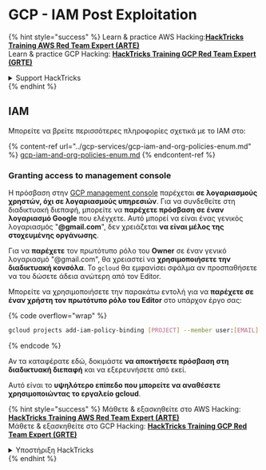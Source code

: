 # GCP - IAM Post Exploitation

{% hint style="success" %}
Learn & practice AWS Hacking:<img src="../../../.gitbook/assets/image (1).png" alt="" data-size="line">[**HackTricks Training AWS Red Team Expert (ARTE)**](https://training.hacktricks.xyz/courses/arte)<img src="../../../.gitbook/assets/image (1).png" alt="" data-size="line">\
Learn & practice GCP Hacking: <img src="../../../.gitbook/assets/image (2).png" alt="" data-size="line">[**HackTricks Training GCP Red Team Expert (GRTE)**<img src="../../../.gitbook/assets/image (2).png" alt="" data-size="line">](https://training.hacktricks.xyz/courses/grte)

<details>

<summary>Support HackTricks</summary>

* Check the [**subscription plans**](https://github.com/sponsors/carlospolop)!
* **Join the** 💬 [**Discord group**](https://discord.gg/hRep4RUj7f) or the [**telegram group**](https://t.me/peass) or **follow** us on **Twitter** 🐦 [**@hacktricks\_live**](https://twitter.com/hacktricks\_live)**.**
* **Share hacking tricks by submitting PRs to the** [**HackTricks**](https://github.com/carlospolop/hacktricks) and [**HackTricks Cloud**](https://github.com/carlospolop/hacktricks-cloud) github repos.

</details>
{% endhint %}

## IAM <a href="#service-account-impersonation" id="service-account-impersonation"></a>

Μπορείτε να βρείτε περισσότερες πληροφορίες σχετικά με το IAM στο:

{% content-ref url="../gcp-services/gcp-iam-and-org-policies-enum.md" %}
[gcp-iam-and-org-policies-enum.md](../gcp-services/gcp-iam-and-org-policies-enum.md)
{% endcontent-ref %}

### Granting access to management console <a href="#granting-access-to-management-console" id="granting-access-to-management-console"></a>

Η πρόσβαση στην [GCP management console](https://console.cloud.google.com) παρέχεται **σε λογαριασμούς χρηστών, όχι σε λογαριασμούς υπηρεσιών**. Για να συνδεθείτε στη διαδικτυακή διεπαφή, μπορείτε να **παρέχετε πρόσβαση σε έναν λογαριασμό Google** που ελέγχετε. Αυτό μπορεί να είναι ένας γενικός λογαριασμός "**@gmail.com**", δεν χρειάζεται **να είναι μέλος της στοχευμένης οργάνωσης**.

Για να **παρέχετε** τον πρωτότυπο ρόλο του **Owner** σε έναν γενικό λογαριασμό "@gmail.com", θα χρειαστεί να **χρησιμοποιήσετε την διαδικτυακή κονσόλα**. Το `gcloud` θα εμφανίσει σφάλμα αν προσπαθήσετε να του δώσετε άδεια ανώτερη από τον Editor.

Μπορείτε να χρησιμοποιήσετε την παρακάτω εντολή για να **παρέχετε σε έναν χρήστη τον πρωτότυπο ρόλο του Editor** στο υπάρχον έργο σας:

{% code overflow="wrap" %}
```bash
gcloud projects add-iam-policy-binding [PROJECT] --member user:[EMAIL] --role roles/editor
```
{% endcode %}

Αν τα καταφέρατε εδώ, δοκιμάστε **να αποκτήσετε πρόσβαση στη διαδικτυακή διεπαφή** και να εξερευνήσετε από εκεί.

Αυτό είναι το **υψηλότερο επίπεδο που μπορείτε να αναθέσετε χρησιμοποιώντας το εργαλείο gcloud**.

{% hint style="success" %}
Μάθετε & εξασκηθείτε στο AWS Hacking:<img src="../../../.gitbook/assets/image (1).png" alt="" data-size="line">[**HackTricks Training AWS Red Team Expert (ARTE)**](https://training.hacktricks.xyz/courses/arte)<img src="../../../.gitbook/assets/image (1).png" alt="" data-size="line">\
Μάθετε & εξασκηθείτε στο GCP Hacking: <img src="../../../.gitbook/assets/image (2).png" alt="" data-size="line">[**HackTricks Training GCP Red Team Expert (GRTE)**<img src="../../../.gitbook/assets/image (2).png" alt="" data-size="line">](https://training.hacktricks.xyz/courses/grte)

<details>

<summary>Υποστήριξη HackTricks</summary>

* Ελέγξτε τα [**σχέδια συνδρομής**](https://github.com/sponsors/carlospolop)!
* **Εγγραφείτε στην** 💬 [**ομάδα Discord**](https://discord.gg/hRep4RUj7f) ή στην [**ομάδα telegram**](https://t.me/peass) ή **ακολουθήστε** μας στο **Twitter** 🐦 [**@hacktricks\_live**](https://twitter.com/hacktricks\_live)**.**
* **Μοιραστείτε κόλπα hacking υποβάλλοντας PRs στα** [**HackTricks**](https://github.com/carlospolop/hacktricks) και [**HackTricks Cloud**](https://github.com/carlospolop/hacktricks-cloud) github repos.

</details>
{% endhint %}
